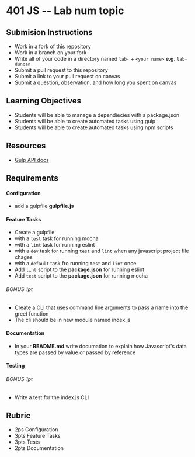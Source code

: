 401 JS -- Lab num topic
===

## Submision Instructions
  * Work in a fork of this repository
  * Work in a branch on your fork
  * Write all of your code in a directory named `lab-` + `<your name>` **e.g.** `lab-duncan`
  * Submit a pull request to this repository
  * Submit a link to your pull request on canvas
  * Submit a question, observation, and how long you spent on canvas  
  
## Learning Objectives  
* Students will be able to manage a dependiecies with a package.json
* Students will be able to create automated tasks using gulp
* Students will be able to create automated tasks using npm scripts

## Resources  
* [Gulp API docs](https://github.com/gulpjs/gulp/blob/master/docs/API.md)
## Requirements  
#### Configuration  
* add a gulpfile **gulpfile.js** 
 
#### Feature Tasks  
* Create a gulpfile
 * with a `test` task for running mocha
 * with a `lint` task for running eslint
 * with a `dev` task for running `test` and `lint` when any javascript project file chages
 * with a `default` task fro running `test` and `lint` once
* Add `lint` script to the **package.json** for running eslint
* Add `test` script to the **package.json** for running mocha

###### BONUS 1pt
* Create a CLI that uses command line arguments to pass a name into the greet function
 * The cli should be in new module named index.js

####  Documentation  
* In your **README.md** write documation to explain how Javascript's data types are passed by value or passed by reference

#### Testing  
###### BONUS 1pt
* Write a test for the index.js CLI

## Rubric  
* 2ps Configuration
* 3pts Feature Tasks
* 3pts Tests
* 2pts Documentation


<!-- links --> 
